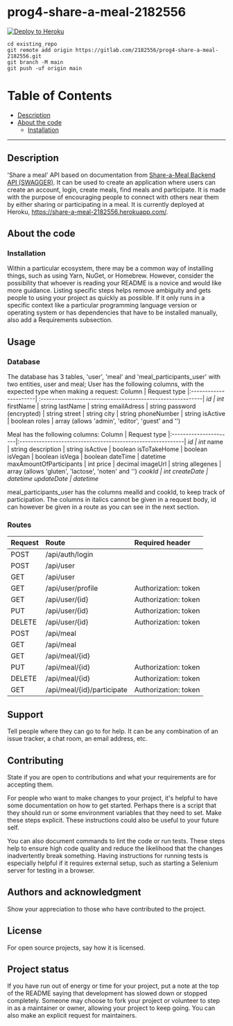 # prog4-share-a-meal-2182556

[![Deploy to Heroku](https://github.com/2182556/prog4-share-a-meal-2182556/actions/workflows/main.yml/badge.svg)](https://github.com/2182556/prog4-share-a-meal-2182556/actions/workflows/main.yml)

```
cd existing_repo
git remote add origin https://gitlab.com/2182556/prog4-share-a-meal-2182556.git
git branch -M main
git push -uf origin main
```

# Table of Contents

- [Description](#Description)
- [About the code](#About-the-code)
  - [Installation](#Installation) 

***

## Description
'Share a meal' API based on documentation from [Share-a-Meal Backend API (SWAGGER)](https://shareameal-api.herokuapp.com/docs/). It can be used to create an application where users can create an account, login, create meals, find meals and participate. It is made with the purpose of encouraging people to connect with others near them by either sharing or participating in a meal. 
It is currently deployed at Heroku, https://share-a-meal-2182556.herokuapp.com/.

## About the code


### Installation
Within a particular ecosystem, there may be a common way of installing things, such as using Yarn, NuGet, or Homebrew. However, consider the possibility that whoever is reading your README is a novice and would like more guidance. Listing specific steps helps remove ambiguity and gets people to using your project as quickly as possible. If it only runs in a specific context like a particular programming language version or operating system or has dependencies that have to be installed manually, also add a Requirements subsection.

## Usage 

### Database 
The database has 3 tables, 'user', 'meal' and 'meal_participants_user' with two entities, user and meal;
User has the following columns, with the expected type when making a request: 
Column                  | Request type
|:----------------------| :----------------------------------------------------------|
<i>id                   | int</i>
firstName               | string
lastName                | string
emailAdress             | string 
password (encrypted)    | string
street                  | string
city                    | string
phoneNumber             | string 
isActive                | boolean
roles                   | array (allows 'admin', 'editor', 'guest' and '')

Meal has the following columns: 
Column                  | Request type
|:----------------------|:-----------------------------------------------------------|
<i>id                   | int</i>
name                    | string
description             | string
isActive                | boolean
isToTakeHome            | boolean
isVegan                 | boolean
isVega                  | boolean
dateTime                | datetime
maxAmountOfParticipants | int
price                   | decimal
imageUrl                | string
allegenes               | array (allows 'gluten', 'lactose', 'noten' and '')
<i>cookId               | int</i>
<i>createDate           | datetime</i>
<i>updateDate           | datetime</i>

meal_participants_user has the columns mealId and cookId, to keep track of participation.
The columns in italics cannot be given in a request body, id can however be given in a route as you can see in the next section. 


### Routes
| Request   | Route                      | Required header       |
| :---------| :--------------------------| :---------------------|
| POST      | /api/auth/login            |                       | 
| POST      | /api/user                  |                       |
| GET       | /api/user                  |                       | 
| GET       | /api/user/profile          | Authorization: token  | 
| GET       | /api/user/{id}             | Authorization: token  | 
| PUT       | /api/user/{id}             | Authorization: token  | 
| DELETE    | /api/user/{id}             | Authorization: token  | 
| POST      | /api/meal                  |                       |
| GET       | /api/meal                  |                       |
| GET       | /api/meal/{id}             |                       |
| PUT       | /api/meal/{id}             | Authorization: token  |
| DELETE    | /api/meal/{id}             | Authorization: token  |
| GET       | /api/meal/{id}/participate | Authorization: token  |






## Support
Tell people where they can go to for help. It can be any combination of an issue tracker, a chat room, an email address, etc.

## Contributing
State if you are open to contributions and what your requirements are for accepting them.

For people who want to make changes to your project, it's helpful to have some documentation on how to get started. Perhaps there is a script that they should run or some environment variables that they need to set. Make these steps explicit. These instructions could also be useful to your future self.

You can also document commands to lint the code or run tests. These steps help to ensure high code quality and reduce the likelihood that the changes inadvertently break something. Having instructions for running tests is especially helpful if it requires external setup, such as starting a Selenium server for testing in a browser.

## Authors and acknowledgment
Show your appreciation to those who have contributed to the project.

## License
For open source projects, say how it is licensed.

## Project status
If you have run out of energy or time for your project, put a note at the top of the README saying that development has slowed down or stopped completely. Someone may choose to fork your project or volunteer to step in as a maintainer or owner, allowing your project to keep going. You can also make an explicit request for maintainers.
